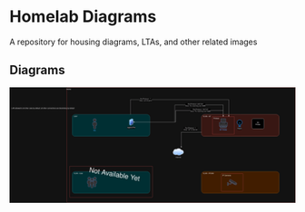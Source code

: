# Homelab Diagrams

A repository for housing diagrams, LTAs, and other related images

## Diagrams

<!-- ![Applications]() -->

<!-- ![Storage]() -->

![Firewall](/Home-Firewall.drawio.png)

